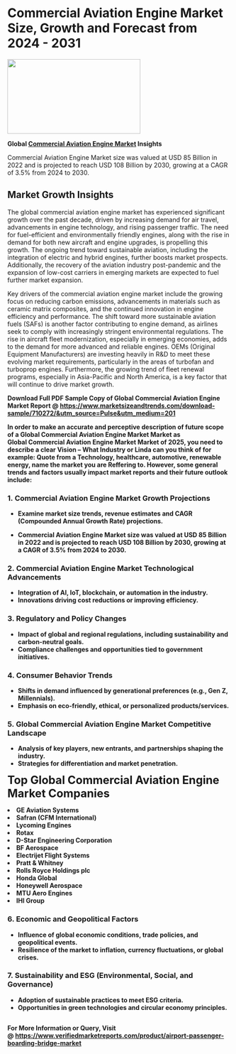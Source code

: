 <H1>Commercial Aviation Engine Market Size, Growth and Forecast from 2024 - 2031</H1><img class="aligncenter size-medium wp-image-584254" src="https://thirdeyenews.in/wp-content/uploads/2024/09/Global-Market-Research-300x168.jpeg" alt="" width="300" height="168" /><p><strong>Global&nbsp;<a href="https://www.marketsizeandtrends.com/download-sample/710272/&amp;utm_source=Pulse&amp;utm_medium=201">Commercial Aviation Engine Market</a> Insights</strong></p><p>Commercial Aviation Engine Market size was valued at USD 85 Billion in 2022 and is projected to reach USD 108 Billion by 2030, growing at a CAGR of 3.5% from 2024 to 2030.</p><p><h2>Market Growth Insights</h2> <p>The global commercial aviation engine market has experienced significant growth over the past decade, driven by increasing demand for air travel, advancements in engine technology, and rising passenger traffic. The need for fuel-efficient and environmentally friendly engines, along with the rise in demand for both new aircraft and engine upgrades, is propelling this growth. The ongoing trend toward sustainable aviation, including the integration of electric and hybrid engines, further boosts market prospects. Additionally, the recovery of the aviation industry post-pandemic and the expansion of low-cost carriers in emerging markets are expected to fuel further market expansion.</p> <p><strong></strong></p> <p>Key drivers of the commercial aviation engine market include the growing focus on reducing carbon emissions, advancements in materials such as ceramic matrix composites, and the continued innovation in engine efficiency and performance. The shift toward more sustainable aviation fuels (SAFs) is another factor contributing to engine demand, as airlines seek to comply with increasingly stringent environmental regulations. The rise in aircraft fleet modernization, especially in emerging economies, adds to the demand for more advanced and reliable engines. OEMs (Original Equipment Manufacturers) are investing heavily in R&D to meet these evolving market requirements, particularly in the areas of turbofan and turboprop engines. Furthermore, the growing trend of fleet renewal programs, especially in Asia-Pacific and North America, is a key factor that will continue to drive market growth. <p><strong></p><p><span class=""><strong>Download Full PDF Sample Copy of Global Commercial Aviation Engine Market Report</strong> @ <a href="https://www.marketsizeandtrends.com/download-sample/710272/&amp;utm_source=Pulse&amp;utm_medium=201" target="_blank">https://www.marketsizeandtrends.com/download-sample/710272/&amp;utm_source=Pulse&amp;utm_medium=201</a></span></p><p>In order to make an accurate and perceptive description of future scope of a Global&nbsp;Commercial Aviation Engine Market Market as Global&nbsp;Commercial Aviation Engine Market Market of 2025, you need to describe a clear Vision &ndash; What Industry or Linda can you think of for example: Quote from a Technology, healthcare, automotive, renewable energy, name the market you are Reffering to. However, some general trends and factors usually impact market reports and their future outlook include:</p><h3>1.&nbsp;<strong>Commercial Aviation Engine Market Growth Projections</strong></h3><ul><li>Examine market size trends, revenue estimates and CAGR (Compounded Annual Growth Rate) projections.</li><li><p>Commercial Aviation Engine Market size was valued at USD 85 Billion in 2022 and is projected to reach USD 108 Billion by 2030, growing at a CAGR of 3.5% from 2024 to 2030.</p></li></ul><h3>2.&nbsp;<strong>Commercial Aviation Engine Market Technological Advancements</strong></h3><ul><li>Integration of AI, IoT, blockchain, or automation in the industry.</li><li>Innovations driving cost reductions or improving efficiency.</li></ul><h3>3.&nbsp;<strong>Regulatory and Policy Changes</strong></h3><ul><li>Impact of global and regional regulations, including sustainability and carbon-neutral goals.</li><li>Compliance challenges and opportunities tied to government initiatives.</li></ul><h3>4.&nbsp;<strong>Consumer Behavior Trends</strong></h3><ul><li>Shifts in demand influenced by generational preferences (e.g., Gen Z, Millennials).</li><li>Emphasis on eco-friendly, ethical, or personalized products/services.</li></ul><h3>5.&nbsp;<strong>Global Commercial Aviation Engine Market Competitive Landscape</strong></h3><ul><li>Analysis of key players, new entrants, and partnerships shaping the industry.</li><li>Strategies for differentiation and market penetration.</li></ul><p data-pm-slice="1 1 []"><span style="color: inherit; font-family: inherit; font-size: 25px;">Top Global Commercial Aviation Engine Market Companies</span></p><div class="" data-test-id=""><p><li>GE Aviation Systems</li><li> Safran (CFM International)</li><li> Lycoming Engines</li><li> Rotax</li><li> D-Star Engineering Corporation</li><li> BF Aerospace</li><li> Electrijet Flight Systems</li><li> Pratt & Whitney</li><li> Rolls Royce Holdings plc</li><li> Honda Global</li><li> Honeywell Aerospace</li><li> MTU Aero Engines</li><li> IHI Group</li></p></div><h3>6.&nbsp;<strong>Economic and Geopolitical Factors</strong></h3><ul><li>Influence of global economic conditions, trade policies, and geopolitical events.</li><li>Resilience of the market to inflation, currency fluctuations, or global crises.</li></ul><h3>7.&nbsp;<strong>Sustainability and ESG (Environmental, Social, and Governance)</strong></h3><ul><li>Adoption of sustainable practices to meet ESG criteria.</li><li>Opportunities in green technologies and circular economy principles.</li></ul><h2><strong style="font-size: 14px;">For More Information or Query, Visit @&nbsp;</strong><a style="background-color: #ffffff; font-size: 14px;" href="https://www.marketsizeandtrends.com/report/commercial-aviation-engine-market/" target="_blank">https://www.verifiedmarketreports.com/product/airport-passenger-boarding-bridge-market</a></h2>
